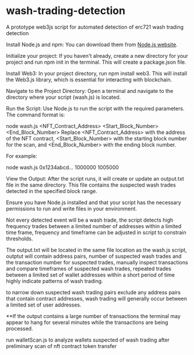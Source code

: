 # wash-trading-detection
A prototype web3js script for automated detection of erc721 wash trading detection

Install Node.js and npm: You can download them from [Node.js website](https://nodejs.org/).

Initialize your project: If you haven't already, create a new directory for your project and run npm init in the terminal. This will create a package.json file.

Install Web3: In your project directory, run npm install web3. This will install the Web3.js library, which is essential for interacting with blockchain.

Navigate to the Project Directory: 
Open a terminal and navigate to the directory where your script (wash.js) is located.

Run the Script: 
Use Node.js to run the script with the required parameters. 
The command format is:

node wash.js <NFT_Contract_Address> <Start_Block_Number> <End_Block_Number>
Replace <NFT_Contract_Address> with the address of the NFT contract, <Start_Block_Number> with the starting block number for the scan, and <End_Block_Number> with the ending block number. 

For example:

node wash.js 0x1234abcd... 1000000 1005000

View the Output:
After the script runs, it will create or update an output.txt file in the same directory. This file contains the suspected wash trades detected in the specified block range.

Ensure you have Node.js installed and that your script has the necessary permissions to run and write files in your environment.

Not every detected event will be a wash trade, the script detects high frequency trades between a limited number of addresses within a limited time frame, frequency and timeframe can be adjusted in script to constrain thresholds.

The output.txt will be located in the same file location as the wash.js script, outptut will contain address pairs, number of suspected wash trades and the transaction number for suspected trades, manually inspect transactions and compare timeframes of suspected wash trades, repeated trades between a limited set of wallet addresses within a short period of time highly indicate patterns of wash trading.

to narrow down suspected wash trading pairs exclude any address pairs that contain contract addresses, wash trading will 
generally occur between a limited set of user addresses.

**If the output contains a large number of transactions the terminal may appear to hang for several minutes while the transactions are being processed.

run walletScan.js to analyze wallets suspected of wash trading after preliminary scan of nft contract token transfer
